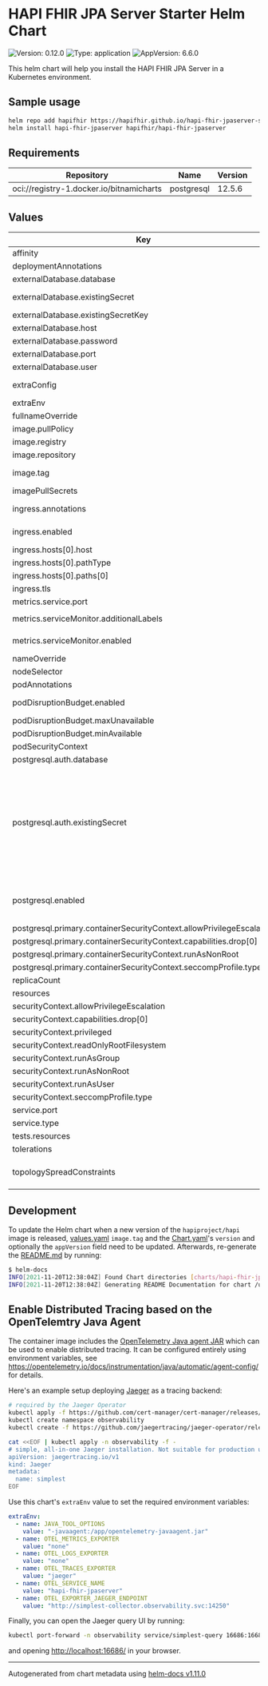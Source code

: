 # HAPI FHIR JPA Server Starter Helm Chart

![Version: 0.12.0](https://img.shields.io/badge/Version-0.12.0-informational?style=flat-square) ![Type: application](https://img.shields.io/badge/Type-application-informational?style=flat-square) ![AppVersion: 6.6.0](https://img.shields.io/badge/AppVersion-6.6.0-informational?style=flat-square)

This helm chart will help you install the HAPI FHIR JPA Server in a Kubernetes environment.

## Sample usage

```sh
helm repo add hapifhir https://hapifhir.github.io/hapi-fhir-jpaserver-starter/
helm install hapi-fhir-jpaserver hapifhir/hapi-fhir-jpaserver
```

## Requirements

| Repository | Name | Version |
|------------|------|---------|
| oci://registry-1.docker.io/bitnamicharts | postgresql | 12.5.6 |

## Values

| Key | Type | Default | Description |
|-----|------|---------|-------------|
| affinity | object | `{}` | pod affinity |
| deploymentAnnotations | object | `{}` | annotations applied to the server deployment |
| externalDatabase.database | string | `"fhir"` | database name |
| externalDatabase.existingSecret | string | `""` | name of an existing secret resource containing the DB password in the `existingSecretKey` key |
| externalDatabase.existingSecretKey | string | `"postgresql-password"` | name of the key inside the `existingSecret` |
| externalDatabase.host | string | `"localhost"` | external database host used with `postgresql.enabled=false` |
| externalDatabase.password | string | `""` | database password |
| externalDatabase.port | int | `5432` | database port number |
| externalDatabase.user | string | `"fhir"` | username for the external database |
| extraConfig | string | `""` | additional Spring Boot application config. Mounted as a file and automatically loaded by the application. |
| extraEnv | list | `[]` | extra environment variables to set on the server container |
| fullnameOverride | string | `""` | override the chart fullname |
| image.pullPolicy | string | `"IfNotPresent"` | image pullPolicy to use |
| image.registry | string | `"docker.io"` | registry where the HAPI FHIR server image is hosted |
| image.repository | string | `"hapiproject/hapi"` | the path inside the repository |
| image.tag | string | `"v6.6.0@sha256:c00367865ae5dad4e171cbb68bfc1c39818854079d1565bee4c86a45e78335d0"` | the image tag. As of v5.7.0, this is the `distroless` flavor by default, add `-tomcat` to use the Tomcat-based image. |
| imagePullSecrets | list | `[]` | image pull secrets to use when pulling the image |
| ingress.annotations | object | `{}` | provide any additional annotations which may be required. Evaluated as a template. |
| ingress.enabled | bool | `false` | whether to create an Ingress to expose the FHIR server HTTP endpoint |
| ingress.hosts[0].host | string | `"fhir-server.127.0.0.1.nip.io"` |  |
| ingress.hosts[0].pathType | string | `"ImplementationSpecific"` |  |
| ingress.hosts[0].paths[0] | string | `"/"` |  |
| ingress.tls | list | `[]` | ingress TLS config |
| metrics.service.port | int | `8081` |  |
| metrics.serviceMonitor.additionalLabels | object | `{}` | additional labels to apply to the ServiceMonitor object, e.g. `release: prometheus` |
| metrics.serviceMonitor.enabled | bool | `false` | if enabled, creates a ServiceMonitor instance for Prometheus Operator-based monitoring |
| nameOverride | string | `""` | override the chart name |
| nodeSelector | object | `{}` | node selector for the pod |
| podAnnotations | object | `{}` | annotations applied to the server pod |
| podDisruptionBudget.enabled | bool | `false` | Enable PodDisruptionBudget for the server pods. uses policy/v1/PodDisruptionBudget thus requiring k8s 1.21+ |
| podDisruptionBudget.maxUnavailable | string | `""` | maximum unavailable instances |
| podDisruptionBudget.minAvailable | int | `1` | minimum available instances |
| podSecurityContext | object | `{}` | pod security context |
| postgresql.auth.database | string | `"fhir"` | name for a custom database to create |
| postgresql.auth.existingSecret | string | `""` | Name of existing secret to use for PostgreSQL credentials `auth.postgresPassword`, `auth.password`, and `auth.replicationPassword` will be ignored and picked up from this secret The secret must contain the keys `postgres-password` (which is the password for "postgres" admin user), `password` (which is the password for the custom user to create when `auth.username` is set), and `replication-password` (which is the password for replication user). The secret might also contains the key `ldap-password` if LDAP is enabled. `ldap.bind_password` will be ignored and picked from this secret in this case. The value is evaluated as a template. |
| postgresql.enabled | bool | `true` | enable an included PostgreSQL DB. see <https://github.com/bitnami/charts/tree/master/bitnami/postgresql> for details if set to `false`, the values under `externalDatabase` are used |
| postgresql.primary.containerSecurityContext.allowPrivilegeEscalation | bool | `false` |  |
| postgresql.primary.containerSecurityContext.capabilities.drop[0] | string | `"ALL"` |  |
| postgresql.primary.containerSecurityContext.runAsNonRoot | bool | `true` |  |
| postgresql.primary.containerSecurityContext.seccompProfile.type | string | `"RuntimeDefault"` |  |
| replicaCount | int | `1` | number of replicas to deploy |
| resources | object | `{}` | configure the FHIR server's resource requests and limits |
| securityContext.allowPrivilegeEscalation | bool | `false` |  |
| securityContext.capabilities.drop[0] | string | `"ALL"` |  |
| securityContext.privileged | bool | `false` |  |
| securityContext.readOnlyRootFilesystem | bool | `true` |  |
| securityContext.runAsGroup | int | `65532` |  |
| securityContext.runAsNonRoot | bool | `true` |  |
| securityContext.runAsUser | int | `65532` |  |
| securityContext.seccompProfile.type | string | `"RuntimeDefault"` |  |
| service.port | int | `8080` | port where the server will be exposed at |
| service.type | string | `"ClusterIP"` | service type |
| tests.resources | object | `{}` | configure the test pods resource requests and limits |
| tolerations | list | `[]` | pod tolerations |
| topologySpreadConstraints | list | `[]` | pod topology spread configuration see: https://kubernetes.io/docs/concepts/workloads/pods/pod-topology-spread-constraints/#api |

## Development

To update the Helm chart when a new version of the `hapiproject/hapi` image is released, [values.yaml](values.yaml) `image.tag` and the [Chart.yaml](Chart.yaml)'s
`version` and optionally the `appVersion` field need to be updated. Afterwards, re-generate the [README.md](README.md)
by running:

```sh
$ helm-docs
INFO[2021-11-20T12:38:04Z] Found Chart directories [charts/hapi-fhir-jpaserver]
INFO[2021-11-20T12:38:04Z] Generating README Documentation for chart /usr/src/app/charts/hapi-fhir-jpaserver
```

## Enable Distributed Tracing based on the OpenTelemtry Java Agent

The container image includes the [OpenTelemetry Java agent JAR](https://github.com/open-telemetry/opentelemetry-java-instrumentation)
which can be used to enable distributed tracing. It can be configured entirely using environment variables,
see <https://opentelemetry.io/docs/instrumentation/java/automatic/agent-config/> for details.

Here's an example setup deploying [Jaeger](https://www.jaegertracing.io/) as a tracing backend:

```sh
# required by the Jaeger Operator
kubectl apply -f https://github.com/cert-manager/cert-manager/releases/download/v1.9.1/cert-manager.yaml
kubectl create namespace observability
kubectl create -f https://github.com/jaegertracing/jaeger-operator/releases/download/v1.37.0/jaeger-operator.yaml -n observability

cat <<EOF | kubectl apply -n observability -f -
# simple, all-in-one Jaeger installation. Not suitable for production use.
apiVersion: jaegertracing.io/v1
kind: Jaeger
metadata:
  name: simplest
EOF
```

Use this chart's `extraEnv` value to set the required environment variables:

```yaml
extraEnv:
  - name: JAVA_TOOL_OPTIONS
    value: "-javaagent:/app/opentelemetry-javaagent.jar"
  - name: OTEL_METRICS_EXPORTER
    value: "none"
  - name: OTEL_LOGS_EXPORTER
    value: "none"
  - name: OTEL_TRACES_EXPORTER
    value: "jaeger"
  - name: OTEL_SERVICE_NAME
    value: "hapi-fhir-jpaserver"
  - name: OTEL_EXPORTER_JAEGER_ENDPOINT
    value: "http://simplest-collector.observability.svc:14250"
```

Finally, you can open the Jaeger query UI by running:

```sh
kubectl port-forward -n observability service/simplest-query 16686:16686
```

and opening <http://localhost:16686/> in your browser.

----------------------------------------------
Autogenerated from chart metadata using [helm-docs v1.11.0](https://github.com/norwoodj/helm-docs/releases/v1.11.0)
